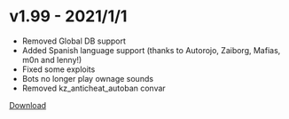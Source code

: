 # v1.99 - 2021/1/1

- Removed Global DB support
- Added Spanish language support (thanks to Autorojo, Zaiborg, Mafias, m0n and lenny!)
- Fixed some exploits
- Bots no longer play ownage sounds
- Removed kz_anticheat_autoban convar

[Download](https://bitbucket.org/kztimerglobalteam/kztimerglobal/downloads)